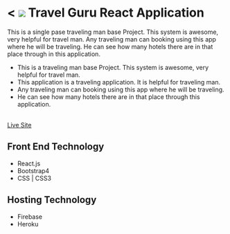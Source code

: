 < <img src="./src/Image/Rectangle 1.png"/>
Travel Guru React Application
======= 

This is a single pase traveling man base Project. This system is awesome, very helpful for travel man. Any traveling man can booking using this app where he will be traveling. He can see how many hotels there are in that place through in this application.
* This is a traveling man base Project. This system is awesome, very helpful for travel man.
* This application is a traveling application. It is helpful for traveling man.
* Any traveling man can booking using this app where he will be traveling.
* He can see how many hotels there are in that place through this application.
<br/>
<a target="_blank" href="">Live Site</a>

## Front End Technology
<ul>
    <li>React.js</li>
    <li>Bootstrap4</li>
    <li>CSS | CSS3</li>
</ul>

## Hosting Technology
<ul>
    <li>Firebase</li>
    <li>Heroku</li>
</ul>